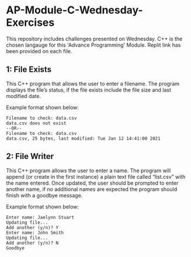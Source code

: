 # AP-Module-C-Wednesday-Exercises

This repository includes challenges presented on Wednesday. C++ is the chosen langauge for this 'Advance Programming' Module. Replit link has been provided on each file.

## 1: File Exists
This C++ program that allows the user to enter a filename. The program displays the file’s status, if the file exists include the file size and last modified date.

Example format shown below:
```
Filename to check: data.csv
data.csv does not exist
--OR--
Filename to check: data.csv
data.csv, 25 bytes, last modified: Tue Jan 12 14:41:00 2021
```

## 2: File Writer
This C++ program allows the user to enter a name. The program will append (or create in the first instance) a plain text file called “list.csv” with the name entered. Once updated, the user should be prompted to enter another name, if no additional names are expected the program should finish with a goodbye message.

Example format shown below:
```
Enter name: Jaelynn Stuart
Updating file...
Add another (y/n)? Y
Enter name: John Smith
Updating file...
Add another (y/n)? N
Goodbye
```
